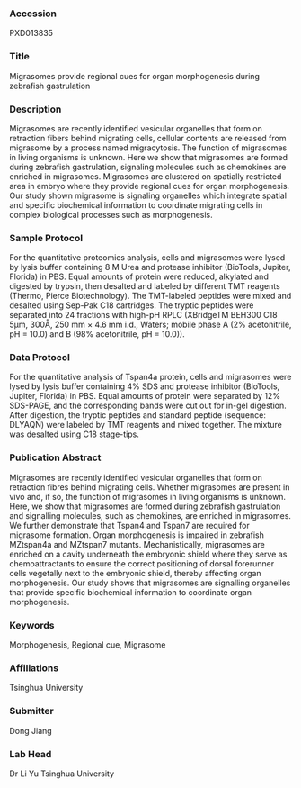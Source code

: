### Accession
PXD013835

### Title
Migrasomes provide regional cues for organ morphogenesis during zebrafish gastrulation

### Description
Migrasomes are recently identified vesicular organelles that form on retraction fibers  behind migrating cells, cellular contents are released from migrasome by a process  named migracytosis. The function of migrasomes in living organisms is unknown.  Here we show that migrasomes are formed during zebrafish gastrulation, signaling  molecules such as chemokines are enriched in migrasomes. Migrasomes are clustered  on spatially restricted area in embryo where they provide regional cues for organ  morphogenesis. Our study shown migrasome is signaling organelles which integrate  spatial and specific biochemical information to coordinate migrating cells in complex  biological processes such as morphogenesis.

### Sample Protocol
For the quantitative proteomics analysis, cells and migrasomes were lysed by lysis buffer containing 8 M Urea and protease inhibitor (BioTools, Jupiter, Florida) in PBS. Equal amounts of protein were reduced, alkylated and digested by trypsin, then desalted and labeled by different TMT reagents (Thermo, Pierce Biotechnology). The TMT-labeled peptides were mixed and desalted using Sep-Pak C18 cartridges. The tryptic peptides were separated into 24 fractions with high-pH RPLC (XBridgeTM BEH300 C18 5μm, 300Å, 250 mm × 4.6 mm i.d., Waters; mobile phase A (2% acetonitrile, pH = 10.0) and B (98% acetonitrile, pH = 10.0)).

### Data Protocol
For the quantitative analysis of Tspan4a protein, cells and migrasomes were lysed by lysis buffer containing 4% SDS and protease inhibitor (BioTools, Jupiter, Florida) in PBS. Equal amounts of protein were separated by 12% SDS-PAGE, and the corresponding bands were cut out for in-gel digestion. After digestion, the tryptic peptides and standard peptide (sequence: DLYAQN) were labeled by TMT reagents and mixed together. The mixture was desalted using C18 stage-tips.

### Publication Abstract
Migrasomes are recently identified vesicular organelles that form on retraction fibres behind migrating cells. Whether migrasomes are present in vivo and, if so, the function of migrasomes in living organisms is unknown. Here, we show that migrasomes are formed during zebrafish gastrulation and signalling molecules, such as chemokines, are enriched in migrasomes. We further demonstrate that Tspan4 and Tspan7 are required for migrasome formation. Organ morphogenesis is impaired in zebrafish MZtspan4a and MZtspan7 mutants. Mechanistically, migrasomes are enriched on a cavity underneath the embryonic shield where they serve as chemoattractants to ensure the correct positioning of dorsal forerunner cells vegetally next to the embryonic shield, thereby affecting organ morphogenesis. Our study shows that migrasomes are signalling organelles that provide specific biochemical information to coordinate organ morphogenesis.

### Keywords
Morphogenesis, Regional cue, Migrasome

### Affiliations
Tsinghua University

### Submitter
Dong Jiang

### Lab Head
Dr Li Yu
Tsinghua University


